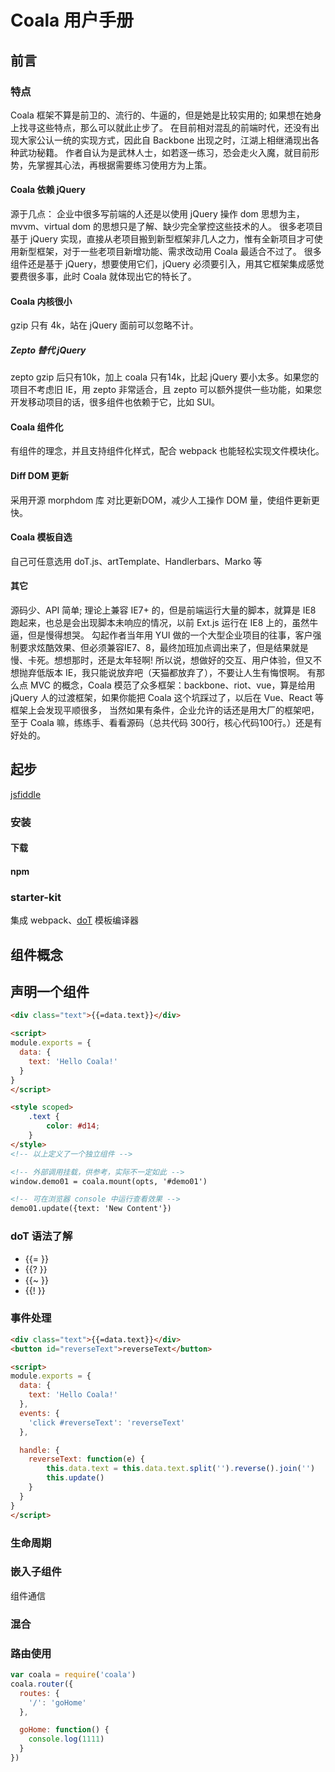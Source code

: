 # Coala 用户手册

## 前言
### 特点
Coala 框架不算是前卫的、流行的、牛逼的，但是她是比较实用的; 如果想在她身上找寻这些特点，那么可以就此止步了。 
在目前相对混乱的前端时代，还没有出现大家公认一统的实现方式，因此自 Backbone 出现之时，江湖上相继涌现出各种武功秘籍。
作者自认为是武林人士，如若逐一练习，恐会走火入魔，就目前形势，先掌握其心法，再根据需要练习使用方为上策。

#### Coala 依赖 jQuery

源于几点： 
企业中很多写前端的人还是以使用 jQuery 操作 dom 思想为主，mvvm、virtual dom 的思想只是了解、缺少完全掌控这些技术的人。
很多老项目基于 jQuery 实现，直接从老项目搬到新型框架非几人之力，惟有全新项目才可使用新型框架，对于一些老项目新增功能、需求改动用 Coala 最适合不过了。
很多组件还是基于 jQuery，想要使用它们，jQuery 必须要引入，用其它框架集成感觉要费很多事，此时 Coala 就体现出它的特长了。

#### Coala 内核很小
gzip 只有 4k，站在 jQuery 面前可以忽略不计。

##### Zepto 替代 jQuery
zepto gzip 后只有10k，加上 coala 只有14k，比起 jQuery 要小太多。如果您的项目不考虑旧 IE，用 zepto 非常适合，且 zepto 可以额外提供一些功能，如果您开发移动项目的话，很多组件也依赖于它，比如 SUI。

#### Coala 组件化
有组件的理念，并且支持组件化样式，配合 webpack 也能轻松实现文件模块化。

#### Diff DOM 更新
采用开源 morphdom 库 对比更新DOM，减少人工操作 DOM 量，使组件更新更快。

#### Coala 模板自选
自己可任意选用 doT.js、artTemplate、Handlerbars、Marko 等

#### 其它
源码少、API 简单; 理论上兼容 IE7+ 的，但是前端运行大量的脚本，就算是 IE8 跑起来，也总是会出现脚本未响应的情况，以前 Ext.js 运行在 IE8 上的，虽然牛逼，但是慢得想哭。
勾起作者当年用 YUI 做的一个大型企业项目的往事，客户强制要求炫酷效果、但必须兼容IE7、8，最终加班加点调出来了，但是结果就是慢、卡死。想想那时，还是太年轻啊!
所以说，想做好的交互、用户体验，但又不想抛弃低版本 IE，我只能说放弃吧（天猫都放弃了），不要让人生有悔恨啊。
有那么点 MVC 的概念，Coala 模范了众多框架：backbone、riot、vue，算是给用 jQuery 人的过渡框架，如果你能把 Coala 这个坑踩过了，以后在 Vue、React 等框架上会发现平顺很多，
当然如果有条件，企业允许的话还是用大厂的框架吧，至于 Coala 嘛，练练手、看看源码（总共代码 300行，核心代码100行。）还是有好处的。

## 起步
[jsfiddle](https://jsfiddle.net/cheft/x2o19yeu/)

### 安装

#### 下载

#### npm

### starter-kit

集成 webpack、[doT](http://olado.github.io/doT/) 模板编译器

## 组件概念

## 声明一个组件

``` html
<div class="text">{{=data.text}}</div>

<script>
module.exports = {
  data: {
    text: 'Hello Coala!'
  }
}
</script>

<style scoped>
	.text {
		color: #d14;
	}
</style>
<!-- 以上定义了一个独立组件 -->

<!-- 外部调用挂载，供参考，实际不一定如此 -->
window.demo01 = coala.mount(opts, '#demo01')

<!-- 可在浏览器 console 中运行查看效果 -->
demo01.update({text: 'New Content'})

```
<div class="demo" id="demo01"></div>

### doT 语法了解
* {{= }}
* {{? }}
* {{~ }}
* {{! }}

### 事件处理

```html
<div class="text">{{=data.text}}</div>
<button id="reverseText">reverseText</button>

<script>
module.exports = {
  data: {
    text: 'Hello Coala!'
  },
  events: {
  	'click #reverseText': 'reverseText'
  },

  handle: {
  	reverseText: function(e) {
  		this.data.text = this.data.text.split('').reverse().join('')
  		this.update()
  	}
  }
}
</script>
```
<div class="demo" id="demo02"></div>

### 生命周期

### 嵌入子组件
组件通信

### 混合

### 路由使用

```js
var coala = require('coala')
coala.router({
  routes: {
    '/': 'goHome'
  },

  goHome: function() {
    console.log(1111)
  }
})
```